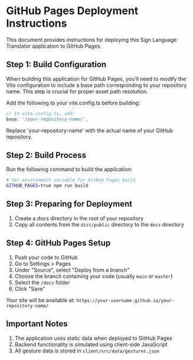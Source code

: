 # GitHub Pages Deployment Instructions

This document provides instructions for deploying this Sign Language Translator application to GitHub Pages.

## Step 1: Build Configuration

When building this application for GitHub Pages, you'll need to modify the Vite configuration to include a base path corresponding to your repository name. This step is crucial for proper asset path resolution.

Add the following to your vite.config.ts before building:

```js
// In vite.config.ts, add:
base: '/your-repository-name/',
```

Replace 'your-repository-name' with the actual name of your GitHub repository.

## Step 2: Build Process

Run the following command to build the application:

```bash
# Set environment variable for GitHub Pages build
GITHUB_PAGES=true npm run build
```

## Step 3: Preparing for Deployment

1. Create a docs directory in the root of your repository
2. Copy all contents from the `dist/public` directory to the `docs` directory

## Step 4: GitHub Pages Setup

1. Push your code to GitHub
2. Go to Settings > Pages
3. Under "Source", select "Deploy from a branch"
4. Choose the branch containing your code (usually `main` or `master`)
5. Select the `/docs` folder
6. Click "Save"

Your site will be available at: `https://your-username.github.io/your-repository-name/`

## Important Notes

1. The application uses static data when deployed to GitHub Pages
2. Backend functionality is simulated using client-side JavaScript
3. All gesture data is stored in `client/src/data/gestures.json`